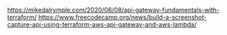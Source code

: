 https://mikedalrymple.com/2020/06/08/api-gateway-fundamentals-with-terraform/
https://www.freecodecamp.org/news/build-a-screenshot-capture-api-using-terraform-aws-api-gateway-and-aws-lambda/